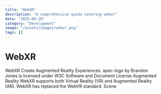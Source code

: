```yaml
---
title: "WebXR"
description: "A comprehensive guide covering webxr"
date: "2025-09-20"
category: "Development"
image: "/assets/images/webxr.png"
tags: []
---
```


# WebXR

WebXR Create Augmented Reality Experiences. spec-logo by Brandon Jones is licensed under W3C Software and Document License Augmented Reality WebXR supports both Virtual Reality (VR) and Augmented Reality (AR). WebXR has replaced the WebVR standard. Scene
